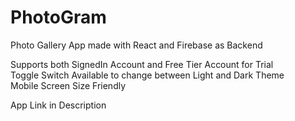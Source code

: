 # PhotoGram

Photo Gallery App made with React and Firebase as Backend

Supports both SignedIn Account and Free Tier Account for Trial<br/>
Toggle Switch Available to change between Light and Dark Theme<br/>
Mobile Screen Size Friendly

App Link in Description
